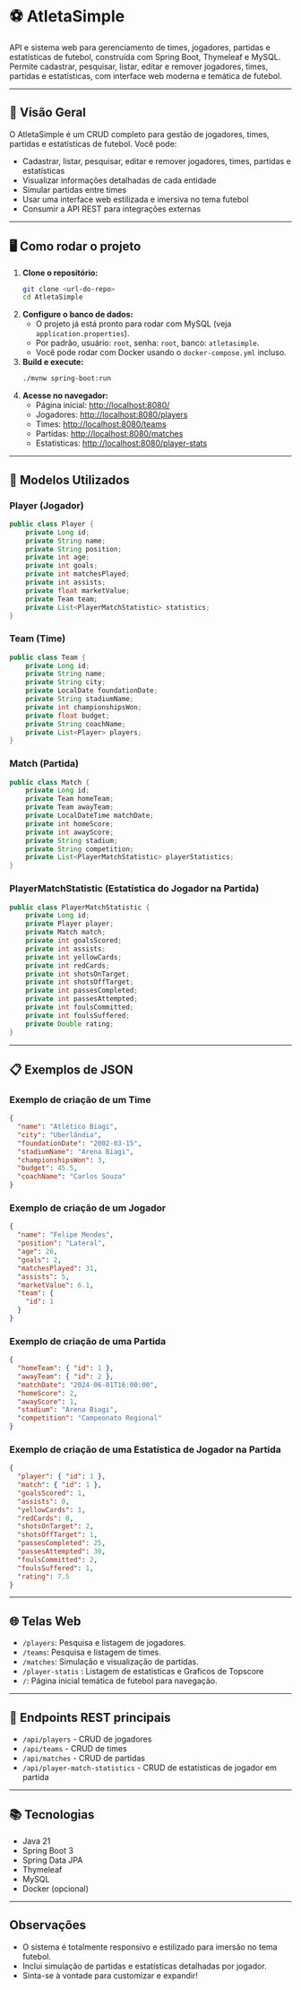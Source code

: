 # ⚽ AtletaSimple

API e sistema web para gerenciamento de times, jogadores, partidas e estatísticas de futebol, construída com Spring Boot, Thymeleaf e MySQL. Permite cadastrar, pesquisar, listar, editar e remover jogadores, times, partidas e estatísticas, com interface web moderna e temática de futebol.

---

## 🚀 Visão Geral

O AtletaSimple é um CRUD completo para gestão de jogadores, times, partidas e estatísticas de futebol. Você pode:
- Cadastrar, listar, pesquisar, editar e remover jogadores, times, partidas e estatísticas
- Visualizar informações detalhadas de cada entidade
- Simular partidas entre times
- Usar uma interface web estilizada e imersiva no tema futebol
- Consumir a API REST para integrações externas

---

## 🖥️ Como rodar o projeto

1. **Clone o repositório:**
   ```bash
   git clone <url-do-repo>
   cd AtletaSimple
   ```
2. **Configure o banco de dados:**
   - O projeto já está pronto para rodar com MySQL (veja `application.properties`).
   - Por padrão, usuário: `root`, senha: `root`, banco: `atletasimple`.
   - Você pode rodar com Docker usando o `docker-compose.yml` incluso.
3. **Build e execute:**
   ```bash
   ./mvnw spring-boot:run
   ```
4. **Acesse no navegador:**
   - Página inicial: [http://localhost:8080/](http://localhost:8080/)
   - Jogadores: [http://localhost:8080/players](http://localhost:8080/players)
   - Times: [http://localhost:8080/teams](http://localhost:8080/teams)
   - Partidas: [http://localhost:8080/matches](http://localhost:8080/matches)
   - Estatisticas: [http://localhost:8080/player-stats](http://localhost:8080/player-stats)

---

## 📄 Modelos Utilizados

### Player (Jogador)
```java
public class Player {
    private Long id;
    private String name;
    private String position;
    private int age;
    private int goals;
    private int matchesPlayed;
    private int assists;
    private float marketValue;
    private Team team;
    private List<PlayerMatchStatistic> statistics;
}
```

### Team (Time)
```java
public class Team {
    private Long id;
    private String name;
    private String city;
    private LocalDate foundationDate;
    private String stadiumName;
    private int championshipsWon;
    private float budget;
    private String coachName;
    private List<Player> players;
}
```

### Match (Partida)
```java
public class Match {
    private Long id;
    private Team homeTeam;
    private Team awayTeam;
    private LocalDateTime matchDate;
    private int homeScore;
    private int awayScore;
    private String stadium;
    private String competition;
    private List<PlayerMatchStatistic> playerStatistics;
}
```

### PlayerMatchStatistic (Estatística do Jogador na Partida)
```java
public class PlayerMatchStatistic {
    private Long id;
    private Player player;
    private Match match;
    private int goalsScored;
    private int assists;
    private int yellowCards;
    private int redCards;
    private int shotsOnTarget;
    private int shotsOffTarget;
    private int passesCompleted;
    private int passesAttempted;
    private int foulsCommitted;
    private int foulsSuffered;
    private Double rating;
}
```

---

## 📋 Exemplos de JSON

### Exemplo de criação de um **Time**
```json
{
  "name": "Atlético Biagi",
  "city": "Uberlândia",
  "foundationDate": "2002-03-15",
  "stadiumName": "Arena Biagi",
  "championshipsWon": 3,
  "budget": 45.5,
  "coachName": "Carlos Souza"
}
```

### Exemplo de criação de um **Jogador**
```json
{
  "name": "Felipe Mendes",
  "position": "Lateral",
  "age": 26,
  "goals": 2,
  "matchesPlayed": 31,
  "assists": 5,
  "marketValue": 6.1,
  "team": {
    "id": 1
  }
}
```

### Exemplo de criação de uma **Partida**
```json
{
  "homeTeam": { "id": 1 },
  "awayTeam": { "id": 2 },
  "matchDate": "2024-06-01T16:00:00",
  "homeScore": 2,
  "awayScore": 1,
  "stadium": "Arena Biagi",
  "competition": "Campeonato Regional"
}
```

### Exemplo de criação de uma **Estatística de Jogador na Partida**
```json
{
  "player": { "id": 1 },
  "match": { "id": 1 },
  "goalsScored": 1,
  "assists": 0,
  "yellowCards": 1,
  "redCards": 0,
  "shotsOnTarget": 2,
  "shotsOffTarget": 1,
  "passesCompleted": 25,
  "passesAttempted": 30,
  "foulsCommitted": 2,
  "foulsSuffered": 1,
  "rating": 7.5
}
```

---

## 🌐 Telas Web

- `/players`: Pesquisa e listagem de jogadores.
- `/teams`: Pesquisa e listagem de times.
- `/matches`: Simulação e visualização de partidas.
- `/player-statis` : Listagem de estatisticas e Graficos de Topscore
- `/`: Página inicial temática de futebol para navegação.

---

## 🔗 Endpoints REST principais

- `/api/players` - CRUD de jogadores
- `/api/teams` - CRUD de times
- `/api/matches` - CRUD de partidas
- `/api/player-match-statistics` - CRUD de estatísticas de jogador em partida
---

## 📚 Tecnologias
- Java 21
- Spring Boot 3
- Spring Data JPA
- Thymeleaf
- MySQL
- Docker (opcional)

---

## Observações
- O sistema é totalmente responsivo e estilizado para imersão no tema futebol.
- Inclui simulação de partidas e estatísticas detalhadas por jogador.
- Sinta-se à vontade para customizar e expandir!


